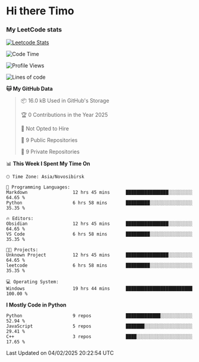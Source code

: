 # Hi there Timo
### My LeetCode stats
[![Leetcode Stats](https://leetcard.jacoblin.cool/przdtl?border=0&radius=20&ext=heatmap&theme=nord)](https://leetcode.com/przdtl)

<!--START_SECTION:waka-->
![Code Time](http://img.shields.io/badge/Code%20Time-571%20hrs%2020%20mins-blue)

![Profile Views](http://img.shields.io/badge/Profile%20Views-0-blue)

![Lines of code](https://img.shields.io/badge/From%20Hello%20World%20I%27ve%20Written-193.2%20thousand%20lines%20of%20code-blue)

**🐱 My GitHub Data** 

> 📦 16.0 kB Used in GitHub's Storage 
 > 
> 🏆 0 Contributions in the Year 2025
 > 
> 🚫 Not Opted to Hire
 > 
> 📜 9 Public Repositories 
 > 
> 🔑 9 Private Repositories 
 > 
📊 **This Week I Spent My Time On** 

```text
🕑︎ Time Zone: Asia/Novosibirsk

💬 Programming Languages: 
Markdown                 12 hrs 45 mins      ████████████████░░░░░░░░░   64.65 % 
Python                   6 hrs 58 mins       █████████░░░░░░░░░░░░░░░░   35.35 % 

🔥 Editors: 
Obsidian                 12 hrs 45 mins      ████████████████░░░░░░░░░   64.65 % 
VS Code                  6 hrs 58 mins       █████████░░░░░░░░░░░░░░░░   35.35 % 

🐱‍💻 Projects: 
Unknown Project          12 hrs 45 mins      ████████████████░░░░░░░░░   64.65 % 
leetcode                 6 hrs 58 mins       █████████░░░░░░░░░░░░░░░░   35.35 % 

💻 Operating System: 
Windows                  19 hrs 44 mins      █████████████████████████   100.00 % 
```

**I Mostly Code in Python** 

```text
Python                   9 repos             █████████████░░░░░░░░░░░░   52.94 % 
JavaScript               5 repos             ███████░░░░░░░░░░░░░░░░░░   29.41 % 
C++                      3 repos             ████░░░░░░░░░░░░░░░░░░░░░   17.65 % 
```




 Last Updated on 04/02/2025 20:22:54 UTC
<!--END_SECTION:waka-->
